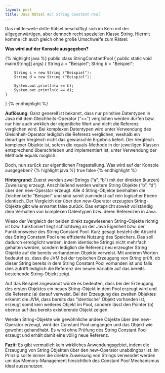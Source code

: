 ```yaml
---
layout: post
title: Java Rätsel #3: String Constant Pool
---
```





Das mittlerweile dritte Rätsel beschäftigt sich im Kern mit der allgegenwärtigen, aber dennoch recht speziellen Klasse String.
Hiermit komme ich auch gleich ohne große Umschweife zum Rätsel:

<strong>Was wird auf der Konsole ausgegeben?</strong>

{% highlight java %}
public class StringConstantPool {
    public static void main(String[] args) {
        String a = "Beispiel";
        String b = "Beispiel";
 
        String c = new String ("Beispiel");
        String d = new String ("Beispiel");
 
        System.out.println(a == b);
        System.out.println(c == d); 
    }
}
{% endhighlight %}

<strong>Auflösung:</strong>
Ganz generell ist bekannt, dass nur primitive Datentypen in Java mit dem Gleichheits-Operator (“==”) verglichen werden dürfen bzw. nur hier auch wirklich der eigentliche Wert und nicht die Referenz verglichen wird.
Bei komplexen Datentypen wird unter Verwendung des Gleichheit-Operator lediglich die Referenz verglichen, weshalb ein derartiger Vergleich nicht das gewünschte Ergebnis liefert.
Der Vergleich komplexer Objekte ist, sofern die equals-Methode in der jeweiligen Klassen entsprechend überschrieben und implementiert ist, unter Verwendung der Methode equals möglich.

Doch, nun zurück zur eigentlichen Fragestellung.
Was wird auf der Konsole ausgegeben?
{% highlight java %}
true
false
{% endhighlight %}

<strong>Hintergrund:</strong>
Zuerst werden zwei Strings (“a”, “b”) mit der direkten (kurzen) Zuweisung erzeugt.
Anschließend werden weitere String Objekte (“b”, “d”) über den new-Operator erzeugt.
Alle 4 String-Objekte beinhalten die Zeichenkette “Beispiel” und sind somit zumindest auf rein logischer Ebene identisch.
Der Vergleich der über den new-Operator erzeugten String-Objekte gibt wie erwartet false zurück.
Das entspricht soweit vollständig dem Verhalten von komplexen Datentypen bzw. deren Referenzen in Java.

Wieso der Vergleich der beiden direkt zugewiesenen String-Objekte richtig ist bzw. funktioniert liegt schlichtweg an der Java Eigenheit bzw. der Funktionsweise des String Constant Pool.
Kurz gesagt besteht die Absicht des String Constant Pool eine effiziente Nutzung des Speichers.
Das soll dadurch ermöglicht werden, indem identische Strings nicht mehrfach gehalten werden, sondern lediglich die Referenz neu erzeugter String Objekte auf die bereits vorhandenen Objekte verweist.
Mit anderen Worten bedeutet es, dass die JVM bei der typischen Erzeugung von String prüft, ob dieser String bereits in dem String Constant Pool vorhanden ist und falls dies zutrifft lediglich die Referenz der neuen Variable auf das bereits bestehende String-Objekt zeigt.

Auf das Beispiel angewandt würde es bedeuten, dass bei der Erzeugung des ersten Objektes ein neues String-Objekt in dem Pool erzeugt wird und die Referenz (a) darauf verweist.
Bei der Erzeugung des zweiten Objektes erkennt die JVM, dass bereits das “identische” Objekt vorhanden ist, erzeugt somit kein weiteres Objekt im Pool, sondern lässt den Pointer (b) ebenso auf das bereits existierende Objekt zeigen.

Werden String-Objekte wie gewöhnliche andere Objekte über den new-Operator erzeugt, wird der Constant Pool umgangen und das Objekt wie gewohnt gehandhabt. Es wird ohne Prüfung des String Constant Pool erzeugt und erhält damit eine völlig neue Referenz.

<strong>Fazit:</strong>
Es gibt vermutlich kein wirkliches Anwendungsgebiet, indem die Erzeugung von String Objekten über den new-Operator unabdingbar ist.
Im Prinzip sollte immer die direkte Zuweisung von Strings verwendet werden um das Memory-Management hinsichtlich des Constant Pool Mechanismus ideal auszunutzen.